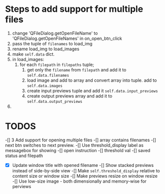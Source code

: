 # Steps to add support for multiple files

1. change 'QFileDialog.getOpenFileName' to 'QFileDialog.getOpenFileNames' in on_open_btn_click
2. pass the tuple of `filenames` to load_img
3. rename load_img to load_images
4. make `self.data` dict.
5. in load_images: 
   1. for each `filepath` in `filepaths` tuple; 
      1. get only the `filename` from `filepath` and add it to `self.data.filenames`
      2. load image and add to array and convert array into tuple. add to `self.data.images` 
      3. create input previews tuple and add it `self.data.input_previews`
      4. create output previews array and add it to `self.data.output_previews`
6. 

# TODOS
-[] 3 Add support for opening multiple files
        -[] array contains filenames
        -[] next btn switches to next preview.
-[] Use threshold_display label as messagebox for showing
        -[] open instruction
        -[] threshold val
        -[] saved status and filepath
-[x] Update window title with opened filename
-[] Show stacked previews instead of side-by-side view
-[] Make `self.threshold_display` relative to content size or window size
-[] Make previews resize on window resize
-[] Use low-size image - both dimensionally and memory-wise for perviews
